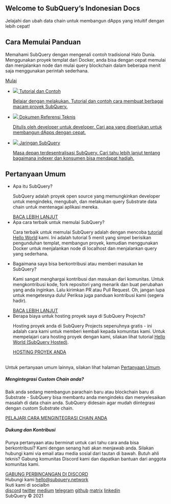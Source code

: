 <link rel="stylesheet" href="/assets/style/welcome.css" as="style" />
<div class="top2Sections">
  <section class="welcomeWords">
    <div class="main">
      <div>
        <h2 class="welcomeTitle">Welcome to SubQuery’s Indonesian <span>Docs</span></h2>
        <p>Jelajahi dan ubah data chain untuk membangun dApps yang intuitif dengan lebih cepat!</p>
      </div>
    </div>
  </section>
  <section class="startSection main">
    <div>
      <h2 class="title">Cara Memulai <span>Panduan</span></h2>
      <p>Memahami SubQuery dengan mengenali contoh tradisional Halo Dunia. Menggunakan proyek templat dari Docker, anda bisa dengan cepat memulai dan menjalankan node dan mulai query blockchain dalam beberapa menit saja menggunakan perintah sederhana.
      </p>
      <a href="https://doc.subquery.network/quickstart/helloworld-localhost.html" class="button"><span>Mulai</span></a>
    </div>
  </section>
</div>
<div class="main">
  <div>
    <ul class="list">
      <li>
        <a href="https://doc.subquery.network/tutorials_examples/introduction.html">
          <div>
            <img src="/assets/img/tutorialsIcon.svg" />
            <span>Tutorial dan Contoh</span>
            <p>Belajar dengan melakukan. Tutorial dan contoh cara membuat berbagai macam proyek SubQuery.</p>
          </div>
        </a>
      </li>
      <li>
        <a href="https://doc.subquery.network/create/introduction.html">
          <div>
            <img src="/assets/img/docsIcon.svg" />
            <span>Dokumen Referensi Teknis</span>
            <p>Ditulis oleh developer untuk developer. Cari apa yang diperlukan untuk membangun dApps dengan cepat.</p>
          </div>
        </a>
      </li>
      <li>
        <a href="https://static.subquery.network/whitepaper.pdf" target="_blank">
          <div>
            <img src="/assets/img/networkIcon.svg" />
            <span>Jaringan SubQuery</span>
            <p>Masa depan terdesentralisasi SubQuery. Cari tahu lebih lanjut tentang bagaimana indexer dan konsumen bisa mendapat hadiah.</p>
          </div>
        </a>
      </li>
    </ul>
  </div>
</div>
<section class="faqSection main">
  <div>
    <h2 class="title">Pertanyaan Umum</h2>
    <ul class="faqList">
      <li>
        <div class="title">Apa itu SubQuery?</div>
        <div class="content">
          <p>SubQuery adalah proyek open source yang memungkinkan developer untuk mengindeks, mengubah, dan melakukan query Substrate data chain untuk mentenagai aplikasi mereka.</p>
          <a class="more" href="https://doc.subquery.network/faqs/faqs.html#what-is-subquery">BACA LEBIH LANJUT</a>
        </div>
      </li>
      <li>
        <div class="title">Apa cara terbaik untuk memulai SubQuery?</div>
        <div class="content">
          <p>Cara terbaik untuk memulai SubQuery adalah dengan mencoba <a href="https://doc.subquery.network/quickstart/helloworld-localhost.html">tutorial Hello World</a> kami. Ini adalah tutorial 5 menit yang simpel berisikan pengunduhan templat, membangun proyek, kemudian menggunakan Docker untuk menjalankan node di localhost dan menjalankan query yang sederhana. </p>
        </div>
      </li>
      <li>
        <div class="title">Bagaimana saya bisa berkontribusi atau memberi masukan ke SubQuery?</div>
        <div class="content">
          <p>Kami sangat menghargai kontribusi dan masukan dari komunitas. Untuk mengkontribusi kode, fork repositori yang menarik dan buat perubahan yang anda inginkan. Lalu kirimkan PR atau Pull Request. Oh, jangan lupa untuk mengetesnya dulu! Periksa juga panduan kontribusi kami (segera hadir). </p>
          <a class="more" href="https://doc.subquery.network/faqs/faqs.html#what-is-the-best-way-to-get-started-with-subquery">BACA LEBIH LANJUT</a>
        </div>
      </li>
      <li>
        <div class="title">Berapa biaya untuk hosting proyek saya di SubQuery Projects?</div>
        <div class="content">
          <p>Hosting proyek anda di SubQuery Projects sepenuhnya gratis - ini adalah cara kami untuk memberi kembali kepada komunitas kami. Untuk mempelajari cara hosting proyek dengan kami, silakan lihat tutorial <a href="https://doc.subquery.network/quickstart/helloworld-hosted.html">Hello World (SubQuery Hosted)</a>.</p>
          <a class="more" href="https://doc.subquery.network/publish/publish.html">HOSTING PROYEK ANDA</a>
        </div>
      </li>
    </ul><br>
    Untuk pertanyaan umum lainnya, silakan lihat halaman <a href="https://doc.subquery.network/faqs/faqs.html">Pertanyaan Umum</a>.    
  </div>
</section>
<section class="main">
  <div>
    <div class="lastIntroduce lastIntroduce_1">
        <h5>Mengintegrasi Custom Chain anda?</h5>
        <p>Baik anda sedang membangun parachain baru atau blockchain baru di Substrate - SubQuery bisa membantu anda mengindeks dan menyelesaikan masalah di data chain anda. SubQuery didesain agar mudah diintegrasi dengan custom Substrate chain.</p>
        <a class="more" href="https://doc.subquery.network/create/mapping.html#custom-substrate-chains">PELAJARI CARA MENGINTEGRASI CHAIN ANDA</a>
    </div>
    <div class="lastIntroduce lastIntroduce_2">
        <h5>Dukung dan Kontribusi</h5>
        <p>Punya pertanyaan atau berminat untuk cari tahu cara anda bisa berkontribusi? Kami dengan senang hati akan menjawab anda. Silakan hubungi kami via email atau media sosial dari tautan di bawah. Butuh ahli teknis? Gabung komunitas Discord kami dan dapatkan bantuan dari anggota komunitas kami. </p>
        <a class="more" href="=https://discord.com/invite/78zg8aBSMG">GABUNG PERBINCANGAN DI DISCORD</a>
    </div>
    </div>
</section>
<section class="main connectSection">
  <div class="email">
    <span>Hubungi kami</span>
    <a href="mailto:hello@subquery.network">hello@subquery.network</a>
  </div>
  <div>
    <div>Ikuti kami di socialbn</div>
    <div class="connectWay">
      <a href="https://discord.com/invite/78zg8aBSMG" target="_blank" class="connectDiscord">discord</a>
      <a href="https://twitter.com/subquerynetwork" target="_blank" class="connectTwitter">twitter</a>
      <a href="https://medium.com/@subquery" target="_blank" class="connectMedium">medium</a>
      <a href="https://t.me/subquerynetwork" target="_blank" class="connectTelegram">telegram</a>
      <a href="https://github.com/OnFinality-io/subql" target="_blank" class="connectGithub">github</a>
      <a href="https://matrix.to/#/#subquery:matrix.org" target="_blank" class="connectMatrix">matrix</a>
      <a href="https://www.linkedin.com/company/subquery" target="_blank" class="connectLinkedin">linkedin</a>
    </div>
  </div>
</section>
</div> </div>
<div class="footer">
  <div class="main"><div>SubQuery © 2021</div></div>
</div>
<script charset="utf-8" src="/assets/js/welcome.js"></script>
